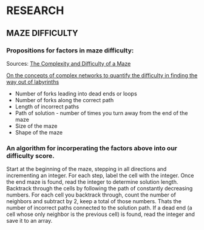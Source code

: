 # RESEARCH

## MAZE DIFFICULTY

  ### Propositions for factors in maze difficulty:
  Sources: 
  [The Complexity and Difficulty of a Maze ](http://t.archive.bridgesmathart.org/2001/bridges2001-213.pdf)
    
  [On the concepts of complex networks to quantify the difficulty in finding the way out of labyrinths](https://www.sciencedirect.com/science/article/pii/S0378437111005267)

  *  Number of forks leading into dead ends or loops
  *  Number of forks along the correct path
  *  Length of incorrect paths
  *  Path of solution - number of times you turn away from the end of the maze 
  *  Size of the maze
  *  Shape of the maze



  ### An algorithm for incorperating the factors above into our difficulty score. 

  Start at the beginning of the maze, stepping in all directions and incrementing an integer. For each step, label the cell with the integer. Once the end maze is found, read the integer to determine solution length.
  Backtrack through the cells by following the path of constantly decreasing numbers. For each cell you backtrack through, count the number of neighbors and subtract by 2, keep a total of those numbers. Thats the number of incorrect paths connected to the solution path.
  If a dead end (a cell whose only neighbor is the previous cell) is found, read the integer and save it to an array. 